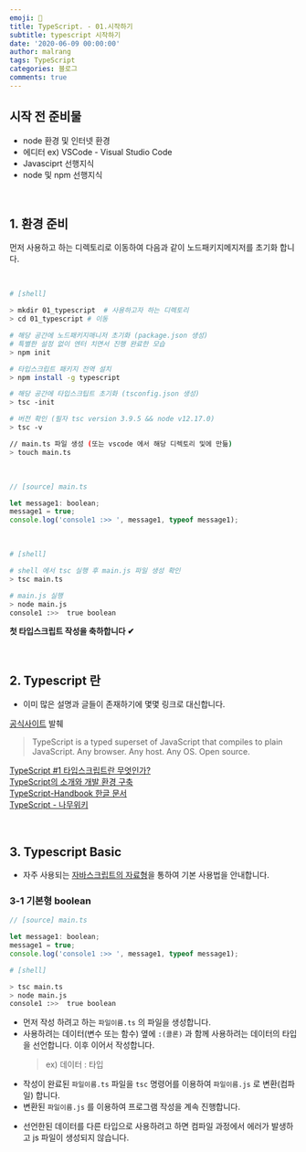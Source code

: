 ```yaml
---
emoji: 🧢
title: TypeScript. - 01.시작하기
subtitle: typescript 시작하기
date: '2020-06-09 00:00:00'
author: malrang
tags: TypeScript
categories: 블로그
comments: true
---
```


## 시작 전 준비물

- node 환경 및 인터넷 환경
- 에디터 ex) <span class="">VSCode</span> - Visual Studio Code
- Javasciprt 선행지식
- node 및 npm 선행지식

<br />

## 1. 환경 준비

먼저 사용하고 하는 디렉토리로 이동하여 다음과 같이 노드패키지메지저를 초기화 합니다.

<br />

```sh
# [shell]

> mkdir 01_typescript  # 사용하고자 하는 디렉토리
> cd 01_typescript # 이동

# 해당 공간에 노드패키지매니저 초기화 (package.json 생성)
# 특별한 설정 없이 엔터 치면서 진행 완료한 모습
> npm init

# 타입스크립트 패키지 전역 설치
> npm install -g typescript

# 해당 공간에 타입스크팁트 초기화 (tsconfig.json 생성)
> tsc -init

# 버전 확인 (필자 tsc version 3.9.5 && node v12.17.0)
> tsc -v

// main.ts 파일 생성 (또는 vscode 에서 해당 디렉토리 및에 만듦)
> touch main.ts
```

<br />

```js
// [source] main.ts

let message1: boolean;
message1 = true;
console.log('console1 :>> ', message1, typeof message1);
```

<br />

```sh
# [shell]

# shell 에서 tsc 실행 후 main.js 파일 생성 확인
> tsc main.ts

# main.js 실행
> node main.js
console1 :>>  true boolean
```

**첫 타입스크립트 작성을 축하합니다 ✔**

<br />

## 2. Typescript 란

- 이미 많은 설명과 글들이 존재하기에 몇몇 링크로 대신합니다.

[공식사이트](https://www.typescriptlang.org/index.html) 발췌

> TypeScript is a typed superset of JavaScript that compiles to plain JavaScript. Any browser. Any host. Any OS. Open source.

[TypeScript #1 타입스크립트란 무엇인가?](https://medium.com/@wonjong_oh/typescript-1-%ED%83%80%EC%9E%85%EC%8A%A4%ED%81%AC%EB%A6%BD%ED%8A%B8%EB%9E%80-%EB%AC%B4%EC%97%87%EC%9D%B8%EA%B0%80-f4b02f54009c)  
[TypeScript의 소개와 개발 환경 구축](https://poiemaweb.com/typescript-introduction)  
[TypeScript-Handbook 한글 문서](https://typescript-kr.github.io/)  
[TypeScript - 나무위키](https://namu.wiki/w/TypeScript)

<br />

## 3. Typescript Basic

- 자주 사용되는 [자바스크립트의 자료형](https://seniya.github.io/blog/2019/02/26/33-js-concepts-02-primitive-data-type)을 통하여 기본 사용법을 안내합니다.

### 3-1 기본형 boolean

```js
// [source] main.ts

let message1: boolean;
message1 = true;
console.log('console1 :>> ', message1, typeof message1);
```

```sh
# [shell]

> tsc main.ts
> node main.js
console1 :>>  true boolean
```

- 먼저 작성 하려고 하는 `파일이름.ts` 의 파일을 생성합니다.
- 사용하려는 데이터(변수 또는 함수) 옆에 `:(콜론)` 과 함께 사용하려는 데이터의 타입을 선언합니다. 이후 이어서 작성합니다.
  > ex) 데이터 : 타입
- 작성이 완료된 `파일이름.ts` 파일을 `tsc` 명령어를 이용하여 `파일이름.js` 로 변환(컴파일) 합니다.
- 변환된 `파일이름.js` 를 이용하여 프로그램 작성을 계속 진행합니다.

* 선언한된 데이터를 다른 타입으로 사용하려고 하면 컴파일 과정에서 에러가 발생하고 js 파일이 생성되지 않습니다.

```toc

```
